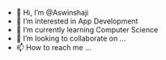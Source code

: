 - 👋 Hi, I’m @Aswinshaji
- 👀 I’m interested in App Development
- 🌱 I’m currently learning Computer Science
- 💞️ I’m looking to collaborate on ...
- 📫 How to reach me ...					             

<!---
Aswinworld/Aswinworld is a ✨ special ✨ repository because its `README.md` (this file) appears on your GitHub profile.
You can click the Preview link to take a look at your changes.
--->
